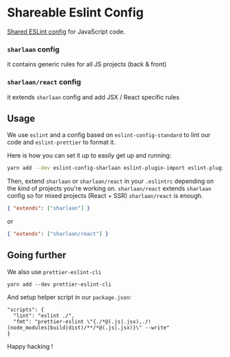 # Shareable Eslint Config

[Shared ESLint config](http://eslint.org/docs/developer-guide/shareable-configs) for JavaScript code.

### `sharlaan` config

it contains generic rules for all JS projects (back & front)

### `sharlaan/react` config

it extends `sharlaan` config and add JSX / React specific rules

## Usage

We use `eslint` and a config based on `eslint-config-standard` to lint our code and `eslint-prettier` to format it.

Here is how you can set it up to easily get up and running:

```sh
yarn add --dev eslint-config-sharlaan eslint-plugin-import eslint-plugin-node eslint-plugin-promise babel-eslint eslint
```

Then, extend `sharlaan` or `sharlaan/react` in your `.eslintrc` depending on the kind of projects you're working on.
`sharlaan/react` extends `sharlaan` config so for mixed projects (React + SSR) `sharlaan/react` is enough.

```json
{ "extends": ["sharlaan"] }
```

or

```json
{ "extends": ["sharlaan/react"] }
```

## Going further

We also use `prettier-eslint-cli`

```
yarn add --dev prettier-eslint-cli
```

And setup helper script in our `package.json`:

```
"scripts": {
  "lint": "eslint ./",
  "fmt": "prettier-eslint \"{./*@(.js|.jsx),./!(node_modules|build|dist)/**/*@(.js|.jsx)}\" --write"
}
```

Happy hacking !
